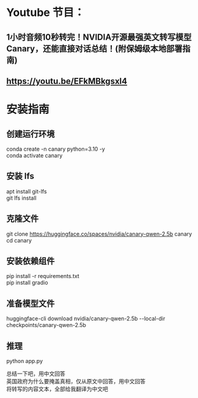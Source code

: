 # Youtube 节目：
##  1小时音频10秒转完！NVIDIA开源最强英文转写模型Canary，还能直接对话总结！(附保姆级本地部署指南)
## https://youtu.be/EFkMBkgsxl4

# 安装指南
## 创建运行环境
conda create -n canary python=3.10 -y  
conda activate canary  

## 安装 lfs
apt install git-lfs  
git lfs install  

## 克隆文件
git clone https://huggingface.co/spaces/nvidia/canary-qwen-2.5b canary  
cd canary  

## 安装依赖组件
pip install -r requirements.txt  
pip install gradio  

## 准备模型文件
huggingface-cli download nvidia/canary-qwen-2.5b --local-dir checkpoints/canary-qwen-2.5b  

## 推理
python app.py


总结一下吧，用中文回答  
英国政府为什么要掩盖真相，仅从原文中回答，用中文回答  
将转写的内容文本，全部给我翻译为中文吧  




  












 
















